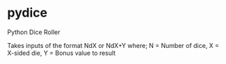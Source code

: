 # pydice
Python Dice Roller

Takes inputs of the format NdX or NdX+Y where;
N = Number of dice, X = X-sided die, Y = Bonus value to result
